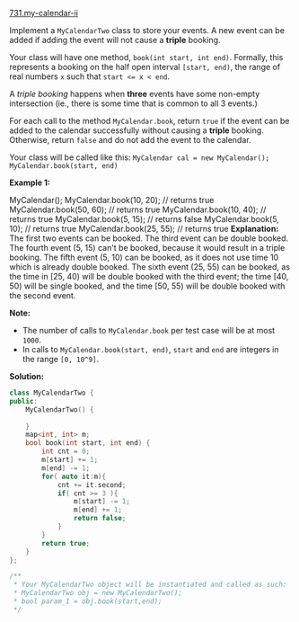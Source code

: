 [731.my-calendar-ii](https://leetcode.com/problems/my-calendar-ii/)  

Implement a `MyCalendarTwo` class to store your events. A new event can be added if adding the event will not cause a **triple** booking.

Your class will have one method, `book(int start, int end)`. Formally, this represents a booking on the half open interval `[start, end)`, the range of real numbers `x` such that `start <= x < end`.

A _triple booking_ happens when **three** events have some non-empty intersection (ie., there is some time that is common to all 3 events.)

For each call to the method `MyCalendar.book`, return `true` if the event can be added to the calendar successfully without causing a **triple** booking. Otherwise, return `false` and do not add the event to the calendar.

Your class will be called like this: `MyCalendar cal = new MyCalendar();` `MyCalendar.book(start, end)`

**Example 1:**

MyCalendar();
MyCalendar.book(10, 20); // returns true
MyCalendar.book(50, 60); // returns true
MyCalendar.book(10, 40); // returns true
MyCalendar.book(5, 15); // returns false
MyCalendar.book(5, 10); // returns true
MyCalendar.book(25, 55); // returns true
**Explanation:** 
The first two events can be booked.  The third event can be double booked.
The fourth event (5, 15) can't be booked, because it would result in a triple booking.
The fifth event (5, 10) can be booked, as it does not use time 10 which is already double booked.
The sixth event (25, 55) can be booked, as the time in \[25, 40) will be double booked with the third event;
the time \[40, 50) will be single booked, and the time \[50, 55) will be double booked with the second event.

**Note:**

*   The number of calls to `MyCalendar.book` per test case will be at most `1000`.
*   In calls to `MyCalendar.book(start, end)`, `start` and `end` are integers in the range `[0, 10^9]`.  



**Solution:**  

```cpp
class MyCalendarTwo {
public:
    MyCalendarTwo() {
        
    }
    map<int, int> m;
    bool book(int start, int end) {
        int cnt = 0;
        m[start] += 1;
        m[end] -= 1;
        for( auto it:m){
            cnt += it.second;
            if( cnt >= 3 ){
                m[start] -= 1;
                m[end] += 1;
                return false;
            }
        }
        return true;
    }
};

/**
 * Your MyCalendarTwo object will be instantiated and called as such:
 * MyCalendarTwo obj = new MyCalendarTwo();
 * bool param_1 = obj.book(start,end);
 */
```
      